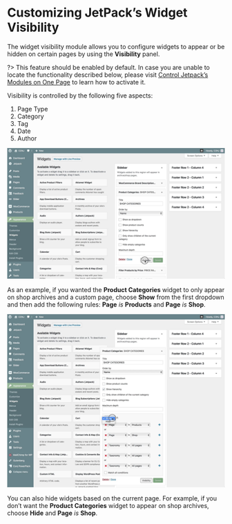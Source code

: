 # Customizing JetPack’s Widget Visibility

The widget visibility module allows you to configure widgets to appear or be hidden on certain pages by using the **Visibility** panel.

?> This feature should be enabled by default. In case you are unable to locate the functionality described below, please visit [Control Jetpack’s Modules on One Page](https://jetpack.com/support/control-jetpacks-modules-on-one-page/) to learn how to activate it.

Visibility is controlled by the following five aspects: 

1. Page Type
2. Category
3. Tag
4. Date
5. Author

![JetPack Widget Visibility Panel](img/jetPack-widget-visibility-panel.jpg)

As an example, if you wanted the **Product Categories** widget to only appear on shop archives and a custom page, choose **Show** from the first dropdown and then add the following rules: **Page** *is* **Products** and **Page** *is* **Shop**.

![Toggle JetPack Widget Visibility](img/jetPack-widget-visibility-toggle.jpg)

You can also hide widgets based on the current page. For example, if you don’t want the **Product Categories** widget to appear on shop archives, choose **Hide** and **Page** *is* **Shop**.
